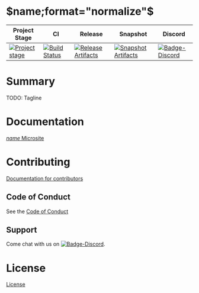 # $name;format="normalize"$

| Project Stage | CI | Release | Snapshot | Discord |
| --- | --- | --- | --- | --- |
| [![Project stage][Badge-Stage]][Link-Stage-Page] | [![Build Status][Badge-Circle]][Link-Circle] | [![Release Artifacts][Badge-SonatypeReleases]][Link-SonatypeReleases] | [![Snapshot Artifacts][Badge-SonatypeSnapshots]][Link-SonatypeSnapshots] | [![Badge-Discord]][Link-Discord] |

# Summary
TODO: Tagline

# Documentation
[$name$ Microsite](https://zio.github.io/$name;format="normalize"$/)

# Contributing
[Documentation for contributors](https://zio.github.io/$name;format="normalize"$/docs/about/about_contributing)

## Code of Conduct

See the [Code of Conduct](https://zio.github.io/$name;format="normalize"$/docs/about/about_coc)

## Support

Come chat with us on [![Badge-Discord]][Link-Discord].


# License
[License](LICENSE)

[Badge-SonatypeReleases]: https://img.shields.io/nexus/r/https/oss.sonatype.org/dev.zio/$name;format="normalize"$_2.12.svg "Sonatype Releases"
[Badge-SonatypeSnapshots]: https://img.shields.io/nexus/s/https/oss.sonatype.org/dev.zio/$name;format="normalize"$_2.12.svg "Sonatype Snapshots"
[Badge-Discord]: https://img.shields.io/discord/629491597070827530?logo=discord "chat on discord"
[Badge-Circle]: https://circleci.com/gh/zio/$name;format="normalize"$.svg?style=svg "circleci"
[Link-Circle]: https://circleci.com/gh/zio/$name;format="normalize"$ "circleci"
[Link-SonatypeReleases]: https://oss.sonatype.org/content/repositories/releases/dev/zio/$name;format="normalize"$_2.12/ "Sonatype Releases"
[Link-SonatypeSnapshots]: https://oss.sonatype.org/content/repositories/snapshots/dev/zio/$name;format="normalize"$_2.12/ "Sonatype Snapshots"
[Link-Discord]: https://discord.gg/2ccFBr4 "Discord"
[Badge-Stage]: https://img.shields.io/badge/Project%20Stage-Concept-red.svg
[Link-Stage-Page]: https://github.com/zio/zio/wiki/Project-Stages

